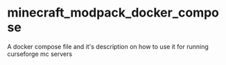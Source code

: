 # minecraft_modpack_docker_compose
A docker compose file and it's description on how to use it for running curseforge mc servers
